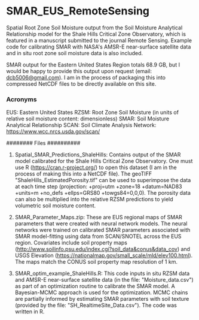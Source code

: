 # SMAR_EUS_RemoteSensing
Spatial Root Zone Soil Moisture output from the Soil Moisture Analytical Relationship model for the Shale Hills Critical Zone Observatory, which is featured in a manuscript submitted to the journal Remote Sensing.  Example code for calibrating SMAR with NASA's AMSR-E near-surface satellite data and in situ root zone soil moisture data is also included.

SMAR output for the Eastern United States Region totals 68.9 GB, but I would be happy to provide this output upon request (email: dcb5006@gmail.com). I am in the process of packaging this into compressed NetCDF files to be directly available on this site.

### Acronyms ###
EUS: Eastern United States
RZSM: Root Zone Soil Moisture (in units of relative soil moisture content: dimensionless)
SMAR: Soil Moisture Analytical Relationship
SCAN: Soil Climate Analysis Network: https://www.wcc.nrcs.usda.gov/scan/

######## Files ##########

1) Spatial_SMAR_Predictions_ShaleHills:
Contains output of the SMAR model calibrated for the Shale Hills Critical Zone Observatory. One must use R (https://cran.r-project.org/) to open this dataset (I am in the process of making this into a NetCDF file). The geoTIFF "ShaleHills_EstimatedPorosity.tif" can be used to superimpose the data at each time step (projection: +proj=utm +zone=18 +datum=NAD83 +units=m +no_defs +ellps=GRS80 +towgs84=0,0,0).  The porosity data can also be multiplied into the relative RZSM predictions to yield volumetric soil moisture content. 

2) SMAR_Parameter_Maps.zip:
These are EUS regional maps of SMAR parameters that were created with neural network models.  The neural networks were trained on calibrated SMAR parameters associated with SMAR model-fitting using data from SCAN/SNOTEL across the EUS region.  Covariates include soil property maps (http://www.soilinfo.psu.edu/index.cgi?soil_data&conus&data_cov) and USGS Elevation (https://nationalmap.gov/small_scale/mld/elev100.html).  The maps match the CONUS soil property map resolution of 1 km.

3) SMAR_optim_example_ShaleHills.R:
This code inputs in situ RZSM data and AMSR-E near-surface satellite data (in the file: "Moisture_data.csv") as part of an optimization routine to calibrate the SMAR model. A Bayesian-MCMC approach is used for the optimization. MCMC chains are partially informed by estimating SMAR parameters with soil texture (provided by the file: "SH_RealtimeSite_Data.csv"). The code was written in R.


